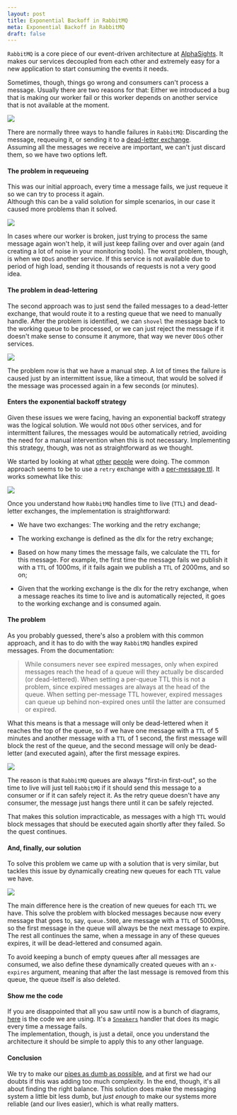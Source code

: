 ```yaml
---
layout: post
title: Exponential Backoff in RabbitMQ
meta: Exponential Backoff in RabbitMQ
draft: false
---
```


`RabbitMQ` is a core piece of our event-driven architecture at [AlphaSights](http://engineering.alphasights.com). It makes our services decoupled from each other and extremely easy for a new application to 
start consuming the events it needs.

Sometimes, though, things go wrong and consumers can't process a message. Usually there are two reasons for that: Either we introduced a bug that is making our worker fail or
this worker depends on another service that is not available at the moment.

<img src="/assets/images/reject.png">

There are normally three ways to handle failures in `RabbitMQ`: Discarding the message, requeuing it, or sending it to a [dead-letter exchange](https://www.rabbitmq.com/dlx.html).  
Assuming all the messages we receive are important, we can't just discard them, so we have two options left.

#### The problem in requeueing

This was our initial approach, every time a message fails, we just requeue it so we can try to process it again.  
Although this can be a valid solution for simple scenarios, in our case it caused more problems than it solved.

<img src="/assets/images/requeue.png">

In cases where our worker is broken, just trying to process the same message again won't help, it will just keep failing over and over again 
(and creating a lot of noise in your monitoring tools). The worst problem, though, is when we `DDoS` another service. If this service is not available due to period of
high load, sending it thousands of requests is not a very good idea.

#### The problem in dead-lettering 

The second approach was to just send the failed messages to a dead-letter exchange, that would route it to a resting queue that we need to manually handle. After the problem
is identified, we can `shovel` the message back to the working queue to be processed, or we can just reject the message if it doesn't make sense to consume it anymore, that way we never
`DDoS` other services.  

<img src="/assets/images/dlx.png">


The problem now is that we have a manual step. A lot of times the failure is caused just by an intermittent issue, like a timeout, that would be solved if the message was processed again in a few seconds (or minutes).


#### Enters the exponential backoff strategy

Given these issues we were facing, having an exponential backoff strategy was the logical solution. We would not `DDoS` other services, and for intermittent failures, the messages would be automatically retried,
avoiding the need for a manual intervention when this is not necessary. Implementing this strategy, though, was not as straightforward as we thought.

We started by looking at what [other](http://dev.venntro.com/2014/07/back-off-and-retry-with-rabbitmq/) [people](https://felipeelias.github.io/rabbitmq/2016/02/22/rabbitmq-exponential-backoff.html) were doing.
The common approach seems to be to use a `retry` exchange with a [per-message ttl](https://www.rabbitmq.com/ttl.html). It works somewhat like this:

<img src="/assets/images/ttl.png">

Once you understand how `RabbitMQ` handles time to live (`TTL`) and dead-letter exchanges, the implementation is straightforward:

* We have two exchanges: The working and the retry exchange;  

* The working exchange is defined as the dlx for the retry exchange;  

* Based on how many times the message fails, we calculate the `TTL` for this message. For example, the first time the message fails we publish it with a `TTL` of 1000ms, if it fails again
we publish a `TTL` of 2000ms, and so on;  

* Given that the working exchange is the dlx for the retry exchange, when a message reaches its time to live and is automatically rejected, it goes to the working exchange and is consumed again.

#### The problem

As you probably guessed, there's also a problem with this common approach, and it has to do with the way `RabbitMQ` handles expired messages. From the documentation:

> While consumers never see expired messages, only when expired messages reach
> the head of a queue will they actually be discarded (or dead-lettered). When
> setting a per-queue TTL this is not a problem, since expired messages are
> always at the head of the queue. When setting per-message TTL however,
> expired messages can queue up behind non-expired ones until the latter are
> consumed or expired.

What this means is that a message will only be dead-lettered when it reaches the top of the queue, so if we have one message with a `TTL` of 5 minutes and another message with a `TTL` of 1 second, the first
message will block the rest of the queue, and the second message will only be dead-letter (and executed again), after the first message expires.

<img src="/assets/images/blocked_messages.png">

The reason is that `RabbitMQ` queues are always "first-in first-out", so the time to live will just tell `RabbitMQ` if it should send this message to a consumer or if it can safely reject it. As
the retry queue doesn't have any consumer, the message just hangs there until it can be safely rejected.  

That makes this solution impracticable, as messages with a high `TTL` would block messages that should be executed again shortly after they failed. So the quest continues.

#### And, finally, our solution

To solve this problem we came up with a solution that is very similar, but tackles this issue by dynamically creating new queues for each `TTL` value we have.

<img src="/assets/images/final.png">

The main difference here is the creation of new queues for each `TTL` we have. This solve the problem with blocked messages because now every message that goes to, say, `queue.5000`, are message with a `TTL` of
5000ms, so the first message in the queue will always be the next message to expire. The rest all continues the same, when a message in any of these queues expires, it will be dead-lettered and consumed again.

To avoid keeping a bunch of empty queues after all messages are consumed, we also define these dynamically created queues with an `x-expires` argument, meaning that after the last message is removed from this queue, the queue 
itself is also deleted.

#### Show me the code

If you are disappointed that all you saw until now is a bunch of diagrams, [here](https://github.com/alphasights/sneakers_handlers/blob/5dd21c27b6643a581ad9fd9da69850c3290872cd/lib/sneakers_handlers/exponential_backoff_handler.rb)
is the code we are using. It's a [`Sneakers`](https://github.com/jondot/sneakers) handler that does its magic every time a message fails.  
The implementation, though, is just a detail, once you understand the architecture it should be simple to apply this to any other language.

#### Conclusion

We try to make our [pipes as dumb as possible](http://martinfowler.com/articles/microservices.html#SmartEndpointsAndDumbPipes), and at first we had our doubts if this was adding too much complexity.
In the end, though, it's all about finding the right balance. This solution does make the messaging system a little bit less dumb, but _just enough_ to make our systems more reliable (and our lives easier), 
which is what really matters.
